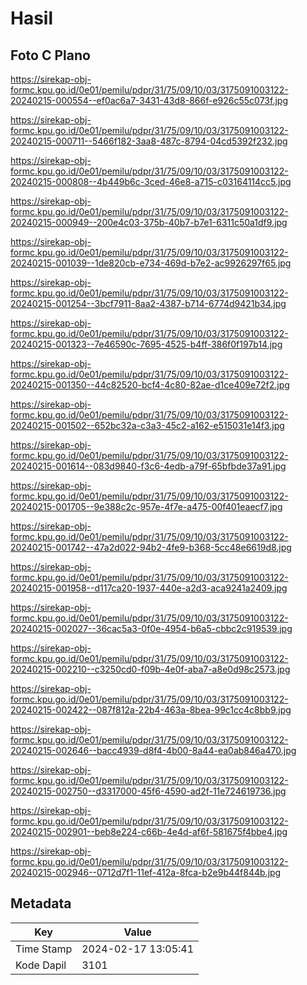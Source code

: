 # Hasil

## Foto C Plano

https://sirekap-obj-formc.kpu.go.id/0e01/pemilu/pdpr/31/75/09/10/03/3175091003122-20240215-000554--ef0ac6a7-3431-43d8-866f-e926c55c073f.jpg

https://sirekap-obj-formc.kpu.go.id/0e01/pemilu/pdpr/31/75/09/10/03/3175091003122-20240215-000711--5466f182-3aa8-487c-8794-04cd5392f232.jpg

https://sirekap-obj-formc.kpu.go.id/0e01/pemilu/pdpr/31/75/09/10/03/3175091003122-20240215-000808--4b449b6c-3ced-46e8-a715-c03164114cc5.jpg

https://sirekap-obj-formc.kpu.go.id/0e01/pemilu/pdpr/31/75/09/10/03/3175091003122-20240215-000949--200e4c03-375b-40b7-b7e1-6311c50a1df9.jpg

https://sirekap-obj-formc.kpu.go.id/0e01/pemilu/pdpr/31/75/09/10/03/3175091003122-20240215-001039--1de820cb-e734-469d-b7e2-ac9926297f65.jpg

https://sirekap-obj-formc.kpu.go.id/0e01/pemilu/pdpr/31/75/09/10/03/3175091003122-20240215-001254--3bcf7911-8aa2-4387-b714-6774d9421b34.jpg

https://sirekap-obj-formc.kpu.go.id/0e01/pemilu/pdpr/31/75/09/10/03/3175091003122-20240215-001323--7e46590c-7695-4525-b4ff-386f0f197b14.jpg

https://sirekap-obj-formc.kpu.go.id/0e01/pemilu/pdpr/31/75/09/10/03/3175091003122-20240215-001350--44c82520-bcf4-4c80-82ae-d1ce409e72f2.jpg

https://sirekap-obj-formc.kpu.go.id/0e01/pemilu/pdpr/31/75/09/10/03/3175091003122-20240215-001502--652bc32a-c3a3-45c2-a162-e515031e14f3.jpg

https://sirekap-obj-formc.kpu.go.id/0e01/pemilu/pdpr/31/75/09/10/03/3175091003122-20240215-001614--083d9840-f3c6-4edb-a79f-65bfbde37a91.jpg

https://sirekap-obj-formc.kpu.go.id/0e01/pemilu/pdpr/31/75/09/10/03/3175091003122-20240215-001705--9e388c2c-957e-4f7e-a475-00f401eaecf7.jpg

https://sirekap-obj-formc.kpu.go.id/0e01/pemilu/pdpr/31/75/09/10/03/3175091003122-20240215-001742--47a2d022-94b2-4fe9-b368-5cc48e6619d8.jpg

https://sirekap-obj-formc.kpu.go.id/0e01/pemilu/pdpr/31/75/09/10/03/3175091003122-20240215-001958--d117ca20-1937-440e-a2d3-aca9241a2409.jpg

https://sirekap-obj-formc.kpu.go.id/0e01/pemilu/pdpr/31/75/09/10/03/3175091003122-20240215-002027--36cac5a3-0f0e-4954-b6a5-cbbc2c919539.jpg

https://sirekap-obj-formc.kpu.go.id/0e01/pemilu/pdpr/31/75/09/10/03/3175091003122-20240215-002210--c3250cd0-f09b-4e0f-aba7-a8e0d98c2573.jpg

https://sirekap-obj-formc.kpu.go.id/0e01/pemilu/pdpr/31/75/09/10/03/3175091003122-20240215-002422--087f812a-22b4-463a-8bea-99c1cc4c8bb9.jpg

https://sirekap-obj-formc.kpu.go.id/0e01/pemilu/pdpr/31/75/09/10/03/3175091003122-20240215-002646--bacc4939-d8f4-4b00-8a44-ea0ab846a470.jpg

https://sirekap-obj-formc.kpu.go.id/0e01/pemilu/pdpr/31/75/09/10/03/3175091003122-20240215-002750--d3317000-45f6-4590-ad2f-11e724619736.jpg

https://sirekap-obj-formc.kpu.go.id/0e01/pemilu/pdpr/31/75/09/10/03/3175091003122-20240215-002901--beb8e224-c66b-4e4d-af6f-581675f4bbe4.jpg

https://sirekap-obj-formc.kpu.go.id/0e01/pemilu/pdpr/31/75/09/10/03/3175091003122-20240215-002946--0712d7f1-11ef-412a-8fca-b2e9b44f844b.jpg


## Metadata

| Key        | Value               |
| ---------- | ------------------- |
| Time Stamp | 2024-02-17 13:05:41 |
| Kode Dapil | 3101                |



